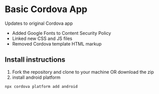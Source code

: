 # Basic Cordova App 

Updates to original Cordova app
- Added Google Fonts to Content Security Policy
- Linked new CSS and JS files
- Removed Cordova template HTML markup

## Install instructions

1. Fork the repository and clone to your machine OR download the zip
2. install android platform
```
npx cordova platform add android
```
